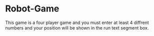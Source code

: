 # Robot-Game
This game is a four player game and you must enter at least 4 diffrent numbers and your position will be shown in the run text segment box. 
